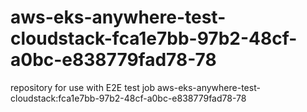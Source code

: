 # aws-eks-anywhere-test-cloudstack-fca1e7bb-97b2-48cf-a0bc-e838779fad78-78
repository for use with E2E test job aws-eks-anywhere-test-cloudstack:fca1e7bb-97b2-48cf-a0bc-e838779fad78-78
